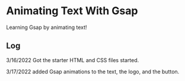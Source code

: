 # Animating Text With Gsap
Learning Gsap by animating text! 


## Log

3/16/2022
Got the starter HTML and CSS files started. 

3/17/2022
added Gsap animations to the text, the logo, and the button. 




